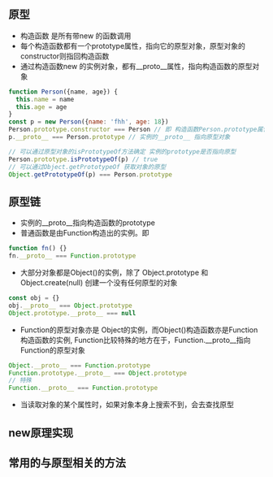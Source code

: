 ## 原型
+ 构造函数 是所有带new 的函数调用
+ 每个构造函数都有一个prototype属性，指向它的原型对象，原型对象的constructor则指回构造函数
+ 通过构造函数new 的实例对象，都有__proto__属性，指向构造函数的原型对象
```js
function Person({name, age}) {
  this.name = name
  this.age = age
}
const p = new Person({name: 'fhh', age: 18})
Person.prototype.constructor === Person // 即 构造函数Person.prototype属性 指向 Person的原型对象，Person.constructor指向构造函数Person
p.__proto__ === Person.prototype // 实例的__proto__ 指向原型对象

// 可以通过原型对象的isPrototypeOf方法确定 实例的prototype是否指向原型
Person.prototype.isPrototypeOf(p) // true
// 可以通过Object.getPrototypeOf 获取对象的原型
Object.getPrototypeOf(p) === Person.prototype
```
## 原型链
+ 实例的__proto__指向构造函数的prototype
+ 普通函数是由Function构造出的实例。即
```js
function fn() {}
fn.__proto__ === Function.prototype
```
+ 大部分对象都是Object()的实例，除了 Object.prototype 和 Object.create(null) 创建一个没有任何原型的对象
```js
const obj = {}
obj.__proto__ === Object.prototype
Object.prototype.__proto__ === null
```
+ Function的原型对象亦是 Object的实例，而Object()构造函数亦是Function构造函数的实例, Function比较特殊的地方在于，Function.__proto__指向Function的原型对象
```js
Object.__proto__ === Function.prototype
Function.prototype.__proto__ === Object.prototype
// 特殊
Function.__proto__ === Function.prototype
```
+ 当读取对象的某个属性时，如果对象本身上搜索不到，会去查找原型

## new原理实现
## 常用的与原型相关的方法
